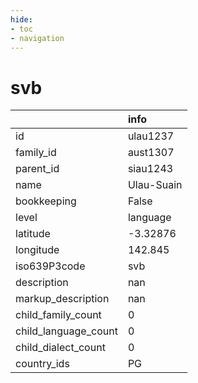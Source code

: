 ```yaml
---
hide:
- toc
- navigation
---
```

# svb
|                      | info       |
|:---------------------|:-----------|
| id                   | ulau1237   |
| family_id            | aust1307   |
| parent_id            | siau1243   |
| name                 | Ulau-Suain |
| bookkeeping          | False      |
| level                | language   |
| latitude             | -3.32876   |
| longitude            | 142.845    |
| iso639P3code         | svb        |
| description          | nan        |
| markup_description   | nan        |
| child_family_count   | 0          |
| child_language_count | 0          |
| child_dialect_count  | 0          |
| country_ids          | PG         |